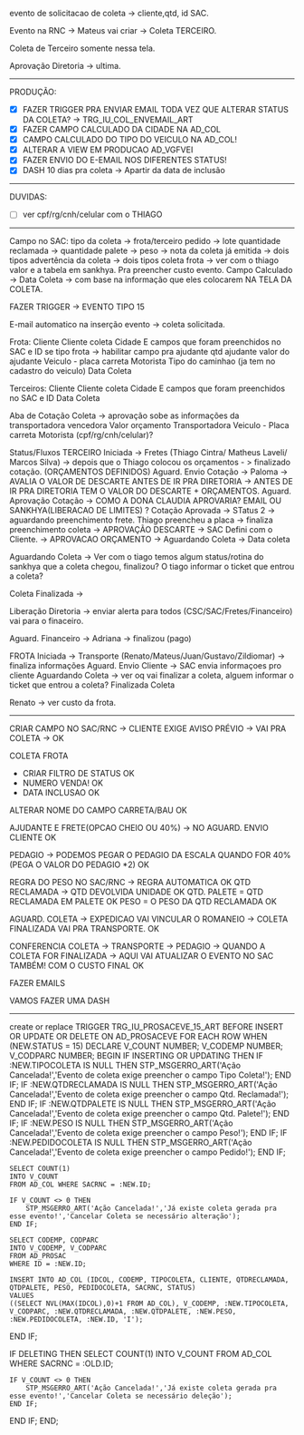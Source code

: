 evento de solicitacao de coleta → cliente,qtd, id SAC.

Evento na RNC → Mateus vai criar → Coleta TERCEIRO.

Coleta de Terceiro somente nessa tela.

Aprovação Diretoria → ultima.

---
PRODUÇÃO:
- [x] FAZER TRIGGER PRA ENVIAR EMAIL TODA VEZ QUE ALTERAR STATUS DA COLETA? → TRG_IU_COL_ENVEMAIL_ART
- [x] FAZER CAMPO CALCULADO DA CIDADE NA AD_COL
- [x] CAMPO CALCULADO DO TIPO DO VEICULO NA AD_COL!
- [x] ALTERAR A VIEW EM PRODUCAO AD_VGFVEI
- [x] FAZER ENVIO DO E-EMAIL NOS DIFERENTES STATUS!
- [x] DASH
		10 dias pra coleta -> Apartir da data de inclusão
----
DUVIDAS:
- [ ] ver cpf/rg/cnh/celular com o THIAGO
---

Campo no SAC:
tipo da coleta → frota/terceiro
pedido → lote
quantidade reclamada →
quantidade palete → 
peso →
nota da coleta já emitida → dois tipos
advertência da coleta → dois tipos
coleta frota → ver com o thiago valor e a tabela em sankhya. Pra preencher custo evento.
Campo Calculado → Data Coleta → com base na informação que eles colocarem NA TELA DA COLETA.

FAZER TRIGGER → EVENTO TIPO 15

E-mail automatico na inserção evento → coleta solicitada.

Frota:
Cliente
Cliente coleta
Cidade
E campos que foram preenchidos no SAC e ID
se tipo frota → habilitar campo pra ajudante
qtd ajudante
valor do ajudante
Veiculo - placa carreta
Motorista
Tipo do caminhao (ja tem no cadastro do veiculo)
Data Coleta

Terceiros:
Cliente
Cliente coleta
Cidade
E campos que foram preenchidos no SAC e ID
Data Coleta

Aba de Cotação Coleta → aprovação sobe as informações da transportadora vencedora
Valor orçamento
Transportadora
Veiculo - Placa carreta
Motorista (cpf/rg/cnh/celular)?


Status/Fluxos
TERCEIRO
Iniciada → Fretes (Thiago Cintra/ Matheus Laveli/ Marcos Silva) → depois que o Thiago colocou os orçamentos - > finalizado cotação. (ORÇAMENTOS DEFINIDOS)
Aguard. Envio Cotação →  Paloma → AVALIA O VALOR DE DESCARTE ANTES DE IR PRA DIRETORIA → ANTES DE IR PRA DIRETORIA TEM O VALOR DO DESCARTE + ORÇAMENTOS.
Aguard. Aprovação Cotação → COMO A DONA CLAUDIA APROVARIA? EMAIL OU SANKHYA(LIBERACAO DE LIMITES) ?
Cotação Aprovada →  STatus 2 → aguardando preenchimento frete. Thiago preencheu a placa → finaliza preenchimento coleta
	→ APROVAÇÃO DESCARTE → SAC Defini com o Cliente.
	→ APROVACAO ORÇAMENTO →  Aguardando Coleta → Data coleta

Aguardando Coleta → Ver com o tiago temos algum status/rotina do sankhya que a coleta chegou, finalizou? O tiago informar o ticket que entrou a coleta?

Coleta Finalizada → 

Liberação Diretoria → enviar alerta para todos (CSC/SAC/Fretes/Financeiro) vai para o finaceiro.

Aguard. Financeiro → Adriana → finalizou (pago)


FROTA
Iniciada → Transporte (Renato/Mateus/Juan/Gustavo/Zildiomar) → finaliza informações
Aguard. Envio Cliente → SAC envia informaçoes pro cliente
Aguardando Coleta → ver oq vai finalizar a coleta, alguem informar o ticket que entrou a coleta?
Finalizada Coleta



Renato → ver custo da frota.

---


CRIAR CAMPO NO SAC/RNC -> CLIENTE EXIGE AVISO PRÉVIO -> VAI PRA COLETA → OK


COLETA FROTA
- CRIAR FILTRO DE STATUS OK
- NUMERO VENDA! OK
- DATA INCLUSAO OK

ALTERAR NOME DO CAMPO CARRETA/BAU OK

AJUDANTE E FRETE(OPCAO CHEIO OU 40%) -> NO AGUARD. ENVIO CLIENTE OK

PEDAGIO -> PODEMOS PEGAR O PEDAGIO DA ESCALA QUANDO FOR 40% (PEGA O VALOR DO PEDAGIO *2) OK

REGRA DO PESO NO SAC/RNC -> REGRA AUTOMATICA OK
	QTD RECLAMADA -> QTD DEVOLVIDA UNIDADE OK
		QTD. PALETE = QTD RECLAMADA EM PALETE OK
		PESO = O PESO DA QTD RECLAMADA OK

AGUARD.  COLETA -> EXPEDICAO VAI VINCULAR O ROMANEIO -> COLETA FINALIZADA VAI PRA TRANSPORTE. OK

CONFERENCIA COLETA → TRANSPORTE → PEDAGIO  -> QUANDO A COLETA FOR FINALIZADA
	→ AQUI VAI ATUALIZAR O EVENTO NO SAC TAMBÉM! COM O CUSTO FINAL OK

FAZER EMAILS

VAMOS FAZER UMA DASH

---

create or replace TRIGGER TRG_IU_PROSACEVE_15_ART 
BEFORE INSERT OR UPDATE OR DELETE ON AD_PROSACEVE
FOR EACH ROW
WHEN (NEW.STATUS = 15)
DECLARE
V_COUNT     NUMBER;
V_CODEMP    NUMBER; 
V_CODPARC   NUMBER;
BEGIN
  IF INSERTING OR UPDATING THEN
    IF :NEW.TIPOCOLETA IS NULL THEN
        STP_MSGERRO_ART('Ação Cancelada!','Evento de coleta exige preencher o campo Tipo Coleta!');
    END IF;
    IF :NEW.QTDRECLAMADA IS NULL THEN
        STP_MSGERRO_ART('Ação Cancelada!','Evento de coleta exige preencher o campo Qtd. Reclamada!');
    END IF;
    IF :NEW.QTDPALETE IS NULL THEN
        STP_MSGERRO_ART('Ação Cancelada!','Evento de coleta exige preencher o campo Qtd. Palete!');
    END IF;
    IF :NEW.PESO IS NULL THEN
        STP_MSGERRO_ART('Ação Cancelada!','Evento de coleta exige preencher o campo Peso!');
    END IF;
    IF :NEW.PEDIDOCOLETA IS NULL THEN
        STP_MSGERRO_ART('Ação Cancelada!','Evento de coleta exige preencher o campo Pedido!');
    END IF;
    
    SELECT COUNT(1)
    INTO V_COUNT
    FROM AD_COL WHERE SACRNC = :NEW.ID;
    
    IF V_COUNT <> 0 THEN
        STP_MSGERRO_ART('Ação Cancelada!','Já existe coleta gerada pra esse evento!','Cancelar Coleta se necessário alteração');
    END IF;
    
    SELECT CODEMP, CODPARC
    INTO V_CODEMP, V_CODPARC
    FROM AD_PROSAC
    WHERE ID = :NEW.ID;
    
    INSERT INTO AD_COL (IDCOL, CODEMP, TIPOCOLETA, CLIENTE, QTDRECLAMADA, QTDPALETE, PESO, PEDIDOCOLETA, SACRNC, STATUS)
    VALUES
    ((SELECT NVL(MAX(IDCOL),0)+1 FROM AD_COL), V_CODEMP, :NEW.TIPOCOLETA, V_CODPARC, :NEW.QTDRECLAMADA, :NEW.QTDPALETE, :NEW.PESO, :NEW.PEDIDOCOLETA, :NEW.ID, 'I');
  END IF;
  
  IF DELETING THEN
    SELECT COUNT(1)
    INTO V_COUNT
    FROM AD_COL WHERE SACRNC = :OLD.ID;
    
    IF V_COUNT <> 0 THEN
        STP_MSGERRO_ART('Ação Cancelada!','Já existe coleta gerada pra esse evento!','Cancelar Coleta se necessário deleção');
    END IF;
  END IF;
END;